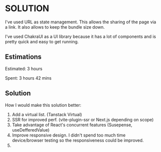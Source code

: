 SOLUTION
========
I've used URL as state management. This allows the sharing of the page via a link. It also allows to keep the bundle size down.

I've used ChakraUI as a UI library because it has a lot of components and is pretty quick and easy to get running.

Estimations
----------
Estimated: 3 hours

Spent: 3 hours 42 mins


Solution
--------
How I would make this solution better:
1. Add a virtual list. (Tanstack Virtual)
2. SSR for improved perf. (vite-plugin-ssr or Next.js depending on scope)
3. Take advantage of React's concurrent features (Susepense, useDefferedValue)
4. Improve responsive design. I didn't spend too much time device/browser testing so the responsiveness could be improved.
5. 